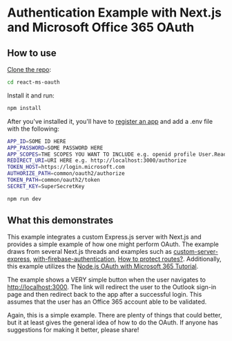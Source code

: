# Authentication Example with Next.js and Microsoft Office 365 OAuth

## How to use

[Clone the repo](https://github.com/tml123/react-ms-oauth):

```bash
cd react-ms-oauth
```

Install it and run:

```bash
npm install
```

After you've installed it, you'll have to [register an app](https://apps.dev.microsoft.com/) and add a .env file with the following:

```bash
APP_ID=SOME ID HERE
APP_PASSWORD=SOME PASSWORD HERE
APP_SCOPES=THE SCOPES YOU WANT TO INCLUDE e.g. openid profile User.Read Mail.Read Mail.Send
REDIRECT_URI=URI HERE e.g. http://localhost:3000/authorize
TOKEN_HOST=https://login.microsoft.com
AUTHORIZE_PATH=common/oauth2/authorize
TOKEN_PATH=common/oauth2/token
SECRET_KEY=SuperSecretKey
```

```bash
npm run dev
```

## What this demonstrates

This example integrates a custom Express.js server with Next.js and provides a simple example of how one might perform OAuth.  The example draws from several Next.js threads and examples such as [custom-server-express](https://github.com/zeit/next.js/tree/canary/examples/custom-server-express), [with-firebase-authentication](https://github.com/zeit/next.js/tree/canary/examples/with-firebase-authentication), [How to protect routes?](https://github.com/iaincollins/nextjs-starter/issues/12).  Additionally, this example utilizes the [Node.js OAuth with Microsoft 365 Tutorial](https://docs.microsoft.com/en-us/outlook/rest/node-tutorial).

The example shows a VERY simple button when the user navigates to [http://localhost:3000](http://localhost:3000).  The link will redirect the user to the Outlook sign-in page and then redirect back to the app after a successful login.  This assumes that the user has an Office 365 account able to be validated.

Again, this is a simple example.  There are plenty of things that could better, but it at least gives the general idea of how to do the OAuth.  If anyone has suggestions for making it better, please share!